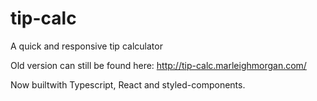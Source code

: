 # tip-calc
A quick and responsive tip calculator

Old version can still be found here: http://tip-calc.marleighmorgan.com/

Now builtwith Typescript, React and styled-components. 
